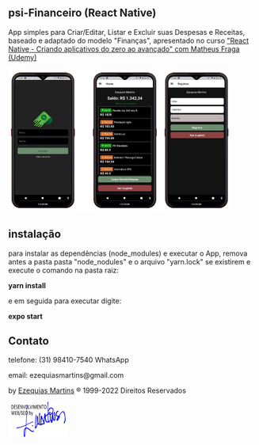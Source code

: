 ## psi-Financeiro (React Native)
App simples para Criar/Editar, Listar e Excluir suas Despesas e Receitas, baseado e adaptado do modelo "Finanças", apresentado no curso <a href="https://www.udemy.com/course/crusoreactnative">"React Native - Criando aplicativos do zero ao avançado" com Matheus Fraga (Udemy)</a>

<img src=".temp/preview.jpg" width="450">

## instalação
para instalar as dependências (node_modules) e executar o App, remova antes a pasta pasta "node_nodules" e o arquivo "yarn.lock" se existirem e execute o comando na pasta raiz:

<strong>yarn install</strong> 

e em seguida para executar digite:

<strong>expo start</strong>

## Contato
<p>telefone: (31) 98410-7540 WhatsApp</p>
<p>email: ezequiasmartins@gmail.com</p>
<p>by <a href="https://ezequiasmartins.blogspot.com/" target="_blank">Ezequias Martins</a> ® 1999-2022 Direitos Reservados</p>
<p><a href="https://ezequiasmartins.blogspot.com/" target="_blank"><img src=".temp/assinatura.jpg"></a></p>
